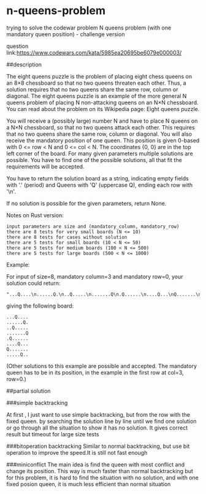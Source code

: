 # n-queens-problem
trying to solve the codewar problem N queens problem (with one mandatory queen position) - challenge version


question link:https://www.codewars.com/kata/5985ea20695be6079e000003/

##description

The eight queens puzzle is the problem of placing eight chess queens on an 8×8 chessboard so that no two queens threaten each other. Thus, a solution requires that no two queens share the same row, column or diagonal. The eight queens puzzle is an example of the more general N queens problem of placing N non-attacking queens on an N×N chessboard. You can read about the problem on its Wikipedia page: Eight queens puzzle.


You will receive a (possibly large) number N and have to place N queens on a N×N chessboard, so that no two queens attack each other. This requires that no two queens share the same row, column or diagonal. You will also receive the mandatory position of one queen. This position is given 0-based with 0 <= row < N and 0 <= col < N. The coordinates {0, 0} are in the top left corner of the board. For many given parameters multiple solutions are possible. You have to find one of the possible solutions, all that fit the requirements will be accepted.


You have to return the solution board as a string, indicating empty fields with '.' (period) and Queens with 'Q' (uppercase Q), ending each row with '\n'.


If no solution is possible for the given parameters, return None.


Notes on Rust version:

    input parameters are size and (mandatory_column, mandatory_row)
    there are 8 tests for very small boards (N <= 10)
    there are 8 tests for cases without solution
    there are 5 tests for small boards (10 < N <= 50)
    there are 5 tests for medium boards (100 < N <= 500)
    there are 5 tests for large boards (500 < N <= 1000)

Example:

For input of size=8, mandatory column=3 and mandatory row=0, your solution could return:

	"...Q....\n......Q.\n..Q.....\n.......Q\n.Q......\n....Q...\nQ.......\n.....Q..\n"

giving the following board:

	...Q....
	......Q.
	..Q.....
	.......Q
	.Q......
	....Q...
	Q.......
	.....Q..

(Other solutions to this example are possible and accepted. The mandatory queen has to be in its position, in the example in the first row at col=3, row=0.)

##partial solution

###simple backtracking

At first , I just want to use simple backtracking, but from the row with the fixed queen. by searching the solution line by line until we find one solution or go through all the situation to show it has no solution. It gives correct result but timeout for large size tests

###bitoperation backtracking
Similar to normal backtracking, but use bit operation to improve the speed.It is still not fast enough

###miniconflict
The main idea is find the queen with most conflict and change its position. This way is much faster than normal backtracking but for this problem, it is hard to find the situation with no solution, and with one fixed posion queen, it is much less efficient than normal situation